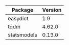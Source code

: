 | Package       | Version  |
|---------------|----------|
| easydict      | 1.9      | 
| tqdm          | 4.62.0   |
 | statsmodels   | 0.13.0   |
